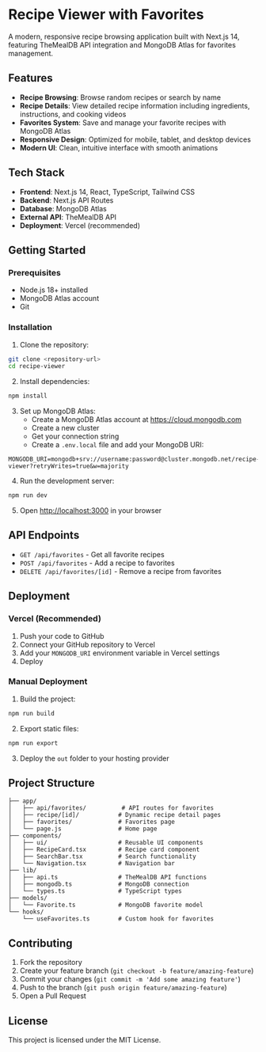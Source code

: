 # Recipe Viewer with Favorites

A modern, responsive recipe browsing application built with Next.js 14, featuring TheMealDB API integration and MongoDB Atlas for favorites management.

## Features

- **Recipe Browsing**: Browse random recipes or search by name
- **Recipe Details**: View detailed recipe information including ingredients, instructions, and cooking videos
- **Favorites System**: Save and manage your favorite recipes with MongoDB Atlas
- **Responsive Design**: Optimized for mobile, tablet, and desktop devices
- **Modern UI**: Clean, intuitive interface with smooth animations

## Tech Stack

- **Frontend**: Next.js 14, React, TypeScript, Tailwind CSS
- **Backend**: Next.js API Routes
- **Database**: MongoDB Atlas
- **External API**: TheMealDB API
- **Deployment**: Vercel (recommended)

## Getting Started

### Prerequisites

- Node.js 18+ installed
- MongoDB Atlas account
- Git

### Installation

1. Clone the repository:
```bash
git clone <repository-url>
cd recipe-viewer
```

2. Install dependencies:
```bash
npm install
```

3. Set up MongoDB Atlas:
   - Create a MongoDB Atlas account at https://cloud.mongodb.com
   - Create a new cluster
   - Get your connection string
   - Create a `.env.local` file and add your MongoDB URI:
```env
MONGODB_URI=mongodb+srv://username:password@cluster.mongodb.net/recipe-viewer?retryWrites=true&w=majority
```

4. Run the development server:
```bash
npm run dev
```

5. Open [http://localhost:3000](http://localhost:3000) in your browser

## API Endpoints

- `GET /api/favorites` - Get all favorite recipes
- `POST /api/favorites` - Add a recipe to favorites
- `DELETE /api/favorites/[id]` - Remove a recipe from favorites

## Deployment

### Vercel (Recommended)

1. Push your code to GitHub
2. Connect your GitHub repository to Vercel
3. Add your `MONGODB_URI` environment variable in Vercel settings
4. Deploy

### Manual Deployment

1. Build the project:
```bash
npm run build
```

2. Export static files:
```bash
npm run export
```

3. Deploy the `out` folder to your hosting provider

## Project Structure

```
├── app/
│   ├── api/favorites/          # API routes for favorites
│   ├── recipe/[id]/           # Dynamic recipe detail pages
│   ├── favorites/             # Favorites page
│   └── page.js                # Home page
├── components/
│   ├── ui/                    # Reusable UI components
│   ├── RecipeCard.tsx         # Recipe card component
│   ├── SearchBar.tsx          # Search functionality
│   └── Navigation.tsx         # Navigation bar
├── lib/
│   ├── api.ts                 # TheMealDB API functions
│   ├── mongodb.ts             # MongoDB connection
│   └── types.ts               # TypeScript types
├── models/
│   └── Favorite.ts            # MongoDB favorite model
└── hooks/
    └── useFavorites.ts        # Custom hook for favorites
```

## Contributing

1. Fork the repository
2. Create your feature branch (`git checkout -b feature/amazing-feature`)
3. Commit your changes (`git commit -m 'Add some amazing feature'`)
4. Push to the branch (`git push origin feature/amazing-feature`)
5. Open a Pull Request

## License

This project is licensed under the MIT License.
